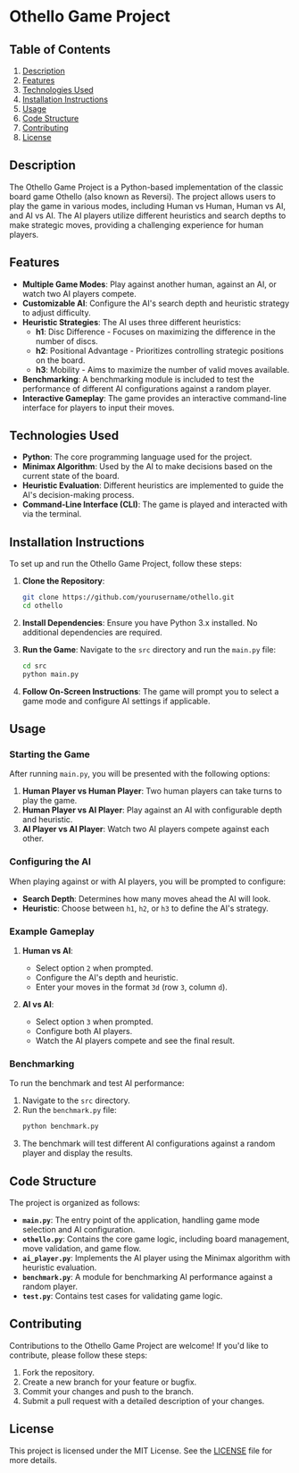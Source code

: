 # Othello Game Project

## Table of Contents
1. [Description](#description)
2. [Features](#features)
3. [Technologies Used](#technologies-used)
4. [Installation Instructions](#installation-instructions)
5. [Usage](#usage)
6. [Code Structure](#code-structure)
7. [Contributing](#contributing)
8. [License](#license)

## Description
The Othello Game Project is a Python-based implementation of the classic board game Othello (also known as Reversi). The project allows users to play the game in various modes, including Human vs Human, Human vs AI, and AI vs AI. The AI players utilize different heuristics and search depths to make strategic moves, providing a challenging experience for human players.

## Features
- **Multiple Game Modes**: Play against another human, against an AI, or watch two AI players compete.
- **Customizable AI**: Configure the AI's search depth and heuristic strategy to adjust difficulty.
- **Heuristic Strategies**: The AI uses three different heuristics:
  - **h1**: Disc Difference - Focuses on maximizing the difference in the number of discs.
  - **h2**: Positional Advantage - Prioritizes controlling strategic positions on the board.
  - **h3**: Mobility - Aims to maximize the number of valid moves available.
- **Benchmarking**: A benchmarking module is included to test the performance of different AI configurations against a random player.
- **Interactive Gameplay**: The game provides an interactive command-line interface for players to input their moves.

## Technologies Used
- **Python**: The core programming language used for the project.
- **Minimax Algorithm**: Used by the AI to make decisions based on the current state of the board.
- **Heuristic Evaluation**: Different heuristics are implemented to guide the AI's decision-making process.
- **Command-Line Interface (CLI)**: The game is played and interacted with via the terminal.

## Installation Instructions
To set up and run the Othello Game Project, follow these steps:

1. **Clone the Repository**:
   ```bash
   git clone https://github.com/yourusername/othello.git
   cd othello
   ```

2. **Install Dependencies**:
   Ensure you have Python 3.x installed. No additional dependencies are required.

3. **Run the Game**:
   Navigate to the `src` directory and run the `main.py` file:
   ```bash
   cd src
   python main.py
   ```

4. **Follow On-Screen Instructions**:
   The game will prompt you to select a game mode and configure AI settings if applicable.

## Usage
### Starting the Game
After running `main.py`, you will be presented with the following options:
1. **Human Player vs Human Player**: Two human players can take turns to play the game.
2. **Human Player vs AI Player**: Play against an AI with configurable depth and heuristic.
3. **AI Player vs AI Player**: Watch two AI players compete against each other.

### Configuring the AI
When playing against or with AI players, you will be prompted to configure:
- **Search Depth**: Determines how many moves ahead the AI will look.
- **Heuristic**: Choose between `h1`, `h2`, or `h3` to define the AI's strategy.

### Example Gameplay
1. **Human vs AI**:
   - Select option `2` when prompted.
   - Configure the AI's depth and heuristic.
   - Enter your moves in the format `3d` (row `3`, column `d`).

2. **AI vs AI**:
   - Select option `3` when prompted.
   - Configure both AI players.
   - Watch the AI players compete and see the final result.

### Benchmarking
To run the benchmark and test AI performance:
1. Navigate to the `src` directory.
2. Run the `benchmark.py` file:
   ```bash
   python benchmark.py
   ```
3. The benchmark will test different AI configurations against a random player and display the results.

## Code Structure
The project is organized as follows:
- **`main.py`**: The entry point of the application, handling game mode selection and AI configuration.
- **`othello.py`**: Contains the core game logic, including board management, move validation, and game flow.
- **`ai_player.py`**: Implements the AI player using the Minimax algorithm with heuristic evaluation.
- **`benchmark.py`**: A module for benchmarking AI performance against a random player.
- **`test.py`**: Contains test cases for validating game logic.

## Contributing
Contributions to the Othello Game Project are welcome! If you'd like to contribute, please follow these steps:
1. Fork the repository.
2. Create a new branch for your feature or bugfix.
3. Commit your changes and push to the branch.
4. Submit a pull request with a detailed description of your changes.

## License
This project is licensed under the MIT License. See the [LICENSE](LICENSE) file for more details.

